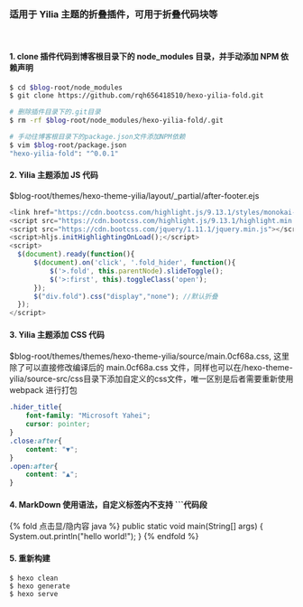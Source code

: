 ### 适用于 Yilia 主题的折叠插件，可用于折叠代码块等
<br/>

#### 1. clone 插件代码到博客根目录下的 node_modules 目录，并手动添加 NPM 依赖声明

``` bash
$ cd $blog-root/node_modules
$ git clone https://github.com/rqh656418510/hexo-yilia-fold.git

# 删除插件目录下的.git目录
$ rm -rf $blog-root/node_modules/hexo-yilia-fold/.git

# 手动往博客根目录下的package.json文件添加NPM依赖
$ vim $blog-root/package.json
"hexo-yilia-fold": "^0.0.1"
```

#### 2. Yilia 主题添加 JS 代码
$blog-root/themes/hexo-theme-yilia/layout/_partial/after-footer.ejs
``` javascript
<link href="https://cdn.bootcss.com/highlight.js/9.13.1/styles/monokai-sublime.min.css" rel="stylesheet">
<script src="https://cdn.bootcss.com/highlight.js/9.13.1/highlight.min.js"></script>
<script src="https://cdn.bootcss.com/jquery/1.11.1/jquery.min.js"></script>
<script>hljs.initHighlightingOnLoad();</script>
<script>
  $(document).ready(function(){
      $(document).on('click', '.fold_hider', function(){
          $('>.fold', this.parentNode).slideToggle();
          $('>:first', this).toggleClass('open');
      });
      $("div.fold").css("display","none"); //默认折叠
  });
</script>
```
#### 3. Yilia 主题添加 CSS 代码

$blog-root/themes/themes/hexo-theme-yilia/source/main.0cf68a.css, 这里除了可以直接修改编译后的 main.0cf68a.css 文件，同样也可以在/hexo-theme-yilia/source-src/css目录下添加自定义的css文件，唯一区别是后者需要重新使用 webpack 进行打包
``` css
.hider_title{
    font-family: "Microsoft Yahei";
    cursor: pointer;
}
.close:after{
    content: "▼";
}
.open:after{
    content: "▲";
}
```

#### 4. MarkDown 使用语法，自定义标签内不支持 ```代码段

{% fold 点击显/隐内容 java %}
public static void main(String[] args)
{
    System.out.println("hello world!");
}
{% endfold %}

#### 5. 重新构建

``` shell
$ hexo clean
$ hexo generate
$ hexo serve
```
